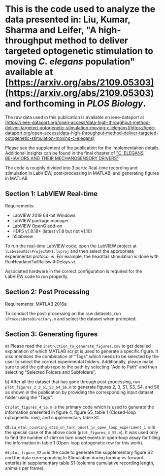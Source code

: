 # This is the code used to analyze the data presented in: Liu, Kumar, Sharma and Leifer, "A high-throughput method to deliver targeted optogenetic stimulation to moving *C. elegans* population" available at [https://arxiv.org/abs/2109.05303](https://arxiv.org/abs/2109.05303) and forthcoming in *PLOS Biology*.
The raw data used in this publication is available on ieee-dataport at [https://ieee-dataport.org/open-access/data-high-throughput-method-deliver-targeted-optogenetic-stimulation-moving-c-elegans](https://ieee-dataport.org/open-access/data-high-throughput-method-deliver-targeted-optogenetic-stimulation-moving-c-elegans) 

Please see the supplement of the publication for the implementation details.
Additional insights can be found in the final chapter of ["C. ELEGANS BEHAVIORS AND THEIR MECHANOSENSORY DRIVERS"](https://dataspace.princeton.edu/handle/88435/dsp01tt44pq78z)

The code is roughly divided into 3 parts: Real-time recording and stimulation in LabVIEW, post-processing in MATLAB, and generating figures in MATLAB

## Section 1: LabVIEW Real-time

Requirements:
 - LabVIEW 2019 64-bit Windows
 - LabVIEW package manager
 - LabVIEW OpenG add-on
 - HDF5 v1.8.18+ (latest v1.8 but not v1.10)
 - h5labview

To run the real-time LabVIEW code, open the LabVIEW project at `\LabviewVIs\ProjectAPI.lvproj` and then select the appropriate experimental protocol vi. For example, the head/tail stimulation is done with RunHeadandTailRailswithDelays.vi.

Associated hardware in the correct configuration is required for the LabVIEW code to run properlly.

## Section 2: Post Processing 

Requirements:
MATLAB 2016a

To conduct the post-processing on the raw datasets, run `\ProcessDateDirectory.m` and select the dataset when prompted.

## Section 3: Generating figures

a) Please read the `instruction_to_generate_figures.csv` to get detailed explanation of which MATLAB script is used to generate a specific figure. It also mentions the combination of "Tags" which needs to be selected by the user to select the correct experimental folders. Additionally, please make sure to add the github repo to the path by selecting "Add to Path" and then selecting "Selected Folders and Subfolders". 

b) After all the dataset that has gone through post-processing, run `plot_figures_2_3_S1_S3_S4_S6.m` to generate figures 2, 3, S1, S3, S4, and S6 as shown in the publication by providing the corresponding input dataset folder using the "Tags".   

c) `plot_figures_4_S5.m` is the primary code which is used to generate the information presented in figure 4, figure S5, table 1 (Closed-loop optogenetic row), and supplementary table S1. 

d)`Liu_etal_counting_stim_on_turn_onset_in_open_loop_experiment_1.m` is the special case of the above code (`plot_figures_4_S5.m`). It was used only to find the number of stim on turn onset events in open-loop assay for filling the information in table 1 (Open-loop optogenetic row for this work).

e) `plot_figure_S2.m` is the code to generate the supplementary figure S2 and the data corresponding to Stimulation during turning vs forward enteries in supplementary table S1 (columns cumulative recording length, animals per frame).